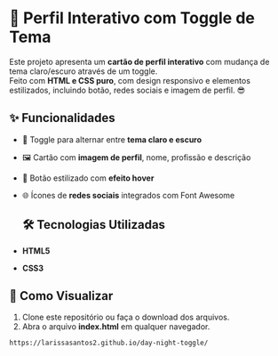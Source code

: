 # 🌟 Perfil Interativo com Toggle de Tema

Este projeto apresenta um **cartão de perfil interativo** com mudança de tema claro/escuro através de um toggle.  
Feito com **HTML e CSS puro**, com design responsivo e elementos estilizados, incluindo botão, redes sociais e imagem de perfil. 😎

## ✨ Funcionalidades

- 🌙 Toggle para alternar entre **tema claro e escuro**  
- 🖼️ Cartão com **imagem de perfil**, nome, profissão e descrição  
- 🔘 Botão estilizado com **efeito hover**  
- 🌐 Ícones de **redes sociais** integrados com Font Awesome

  ## 🛠️ Tecnologias Utilizadas
- **HTML5**  
- **CSS3**

## 👀 Como Visualizar
1. Clone este repositório ou faça o download dos arquivos.  
2. Abra o arquivo **index.html** em qualquer navegador.  

```bash
https://larissasantos2.github.io/day-night-toggle/



